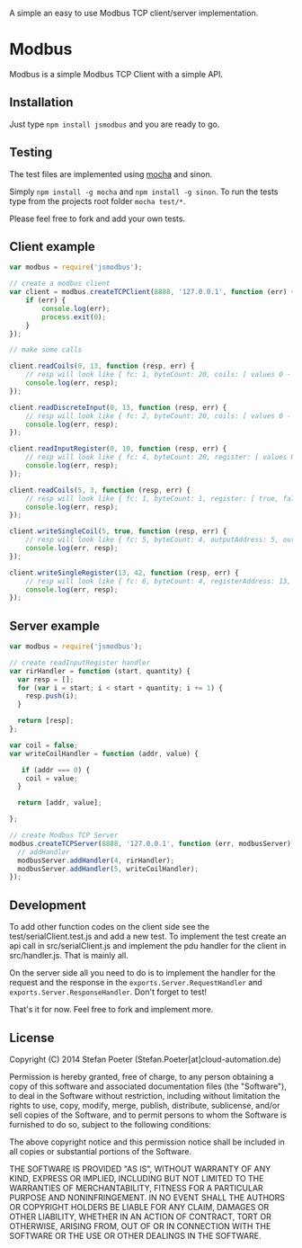 A simple an easy to use Modbus TCP client/server implementation.

Modbus
========

Modbus is a simple Modbus TCP Client with a simple API.

Installation
------------

Just type `npm install jsmodbus` and you are ready to go.

Testing
-------

The test files are implemented using [mocha](https://github.com/visionmedia/mocha) and sinon.

Simply `npm install -g mocha` and `npm install -g sinon`. To run the tests type from the projects root folder `mocha test/*`.

Please feel free to fork and add your own tests.

Client example
--------------
```javascript
var modbus = require('jsmodbus');

// create a modbus client
var client = modbus.createTCPClient(8888, '127.0.0.1', function (err) {
	if (err) {
		console.log(err);
		process.exit(0);
	}
});

// make some calls

client.readCoils(0, 13, function (resp, err) {
    // resp will look like { fc: 1, byteCount: 20, coils: [ values 0 - 13 ] } 
    console.log(err, resp);
});

client.readDiscreteInput(0, 13, function (resp, err) {
    // resp will look like { fc: 2, byteCount: 20, coils: [ values 0 - 13 ] } 
    console.log(err, resp);
});

client.readInputRegister(0, 10, function (resp, err) {
	// resp will look like { fc: 4, byteCount: 20, register: [ values 0 - 10 ] }
	console.log(err, resp);
});

client.readCoils(5, 3, function (resp, err) {
	// resp will look like { fc: 1, byteCount: 1, register: [ true, false, true ] }
	console.log(err, resp);
});

client.writeSingleCoil(5, true, function (resp, err) {
	// resp will look like { fc: 5, byteCount: 4, outputAddress: 5, outputValue: true }
	console.log(err, resp);
});

client.writeSingleRegister(13, 42, function (resp, err) {
	// resp will look like { fc: 6, byteCount: 4, registerAddress: 13, registerValue: 42 }
	console.log(err, resp);
});
```

Server example
--------------
```javascript
var modbus = require('jsmodbus');

// create readInputRegister handler
var rirHandler = function (start, quantity) {
  var resp = [];
  for (var i = start; i < start + quantity; i += 1) {
    resp.push(i);
  }

  return [resp];
};

var coil = false;
var writeCoilHandler = function (addr, value) {

   if (addr === 0) {
    coil = value;
  }

  return [addr, value];

};

// create Modbus TCP Server
modbus.createTCPServer(8888, '127.0.0.1', function (err, modbusServer) {
  // addHandler
  modbusServer.addHandler(4, rirHandler);
  modbusServer.addHandler(5, writeCoilHandler);
});
```

Development
-----------

To add other function codes on the client side see the test/serialClient.test.js and add a new test. To implement the test create an api call in src/serialClient.js and implement the pdu handler for the client in src/handler.js. That is mainly all.

On the server side all you need to do is to implement the handler for the request and the response in the `exports.Server.RequestHandler` and `exports.Server.ResponseHandler`. Don't forget to test!

That's it for now. Feel free to fork and implement more.

License
-------

Copyright (C) 2014 Stefan Poeter (Stefan.Poeter[at]cloud-automation.de)

Permission is hereby granted, free of charge, to any person obtaining a copy of this software and associated documentation files (the "Software"), to deal in the Software without restriction, including without limitation the rights to use, copy, modify, merge, publish, distribute, sublicense, and/or sell copies of the Software, and to permit persons to whom the Software is furnished to do so, subject to the following conditions:

The above copyright notice and this permission notice shall be included in all copies or substantial portions of the Software.

THE SOFTWARE IS PROVIDED "AS IS", WITHOUT WARRANTY OF ANY KIND, EXPRESS OR IMPLIED, INCLUDING BUT NOT LIMITED TO THE WARRANTIES OF MERCHANTABILITY, FITNESS FOR A PARTICULAR PURPOSE AND NONINFRINGEMENT. IN NO EVENT SHALL THE AUTHORS OR COPYRIGHT HOLDERS BE LIABLE FOR ANY CLAIM, DAMAGES OR OTHER LIABILITY, WHETHER IN AN ACTION OF CONTRACT, TORT OR OTHERWISE, ARISING FROM, OUT OF OR IN CONNECTION WITH THE SOFTWARE OR THE USE OR OTHER DEALINGS IN THE SOFTWARE.
